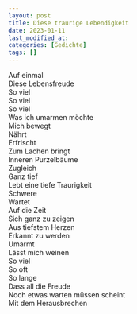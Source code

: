 ```yaml
---
layout: post
title: Diese traurige Lebendigkeit
date: 2023-01-11
last_modified_at:
categories: [Gedichte]
tags: []
---
```


Auf einmal  
Diese Lebensfreude  
So viel  
So viel  
So viel  
Was ich umarmen möchte  
Mich bewegt  
Nährt  
Erfrischt  
Zum Lachen bringt  
Inneren Purzelbäume   
Zugleich  
Ganz tief  
Lebt eine tiefe Traurigkeit  
Schwere  
Wartet  
Auf die Zeit  
Sich ganz zu zeigen  
Aus tiefstem Herzen  
Erkannt zu werden  
Umarmt  
Lässt mich weinen  
So viel  
So oft  
So lange  
Dass all die Freude  
Noch etwas warten müssen scheint  
Mit dem Herausbrechen